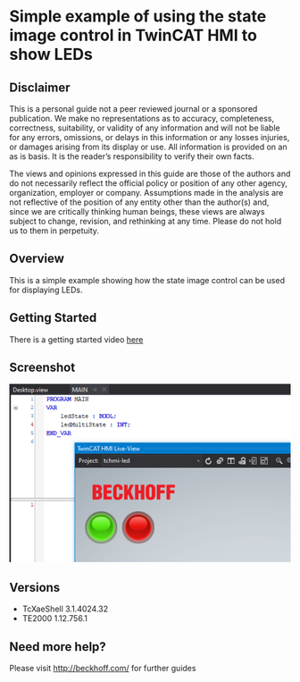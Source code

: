 # Simple example of using the state image control in TwinCAT HMI to show LEDs

## Disclaimer
This is a personal guide not a peer reviewed journal or a sponsored publication. We make
no representations as to accuracy, completeness, correctness, suitability, or validity of any
information and will not be liable for any errors, omissions, or delays in this information or any
losses injuries, or damages arising from its display or use. All information is provided on an as
is basis. It is the reader’s responsibility to verify their own facts.

The views and opinions expressed in this guide are those of the authors and do not
necessarily reflect the official policy or position of any other agency, organization, employer or
company. Assumptions made in the analysis are not reflective of the position of any entity
other than the author(s) and, since we are critically thinking human beings, these views are
always subject to change, revision, and rethinking at any time. Please do not hold us to them
in perpetuity.

## Overview 
This is a simple example showing how the state image control can be used for displaying LEDs.   

## Getting Started
There is a getting started video [here](https://beckhoff-au.teachable.com/courses/coding-bytes-twincat-hmi/lectures/43419048)

## Screenshot
![image](./docs/images/Screenshot.png)

## Versions
* TcXaeShell 3.1.4024.32
* TE2000 1.12.756.1

## Need more help?
Please visit http://beckhoff.com/ for further guides
